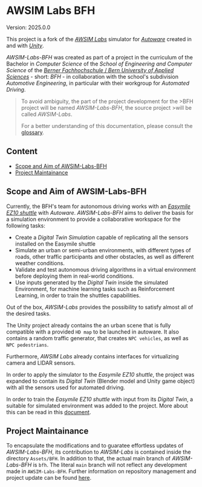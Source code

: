 # AWSIM Labs BFH

Version: 2025.0.0

This project is a fork of the [_AWSIM Labs_](https://github.com/autowarefoundation/AWSIM-Labs) simulator for [_Autoware_](https://autoware.org/) created in and with [_Unity_](www.unity.com). 


_AWSIM-Labs-BFH_ was created as part of a project in the curriculum of the Bachelor in _Computer Science_ of the _School of Engineering and Computer Science_ of the [_Berner Fachhochschule_ / _Bern University of Applied Sciences_](https://www.bfh.ch/de/studium/bachelor/informatik/)  -  short: _BFH_ - in collaboration with the school's subdivision _Automotive Engineering_, in particular with their workgroup for _Automated Driving_.

>To avoid ambiguity, the part of the project development for the >BFH project will be named _AWSIM-Labs-BFH_, the source project >will be called _AWSIM-Labs_.
>
>For a better understanding of this documentation, please consult the [glossary](glossary.md).

## Content
- [Scope and Aim of AWSIM-Labs-BFH](#scope-and-aim-of-awsim-labs-bfh)
- [Project Maintainance](#project-maintainance)

## Scope and Aim of AWSIM-Labs-BFH

Currently, the BFH's team for autonomous driving works with an [_Easymile EZ10 shuttle_](https://www.easymile.com/de/vehicle-solutions/ez10-passenger-shuttle) with _Autoware_.
_AWSIM-Labs-BFH_ aims to deliver the basis for a simulation environment to provide a collaborative workspace for the following tasks:
- Create a _Digital Twin Simulation_ capable of replicating all the sensors installed on the Easymile shuttle
- Simulate an urban or semi-urban environments, with different types of roads, other traffic participants and other obstacles, as well as different weather conditions.
- Validate and test autonomous driving algorithms in a virtual environment before deploying them in real-world conditions.
- Use inputs generated by the _Digital Twin_ inside the simulated Environment, for machine learning tasks such as Reinforcement Learning, in order to train the shuttles capabilities.


Out of the box, _AWSIM-Labs_ provides the possibility to satisfy almost all of the desired tasks. 

The Unity project already contains the an urban scene that is fully compatible with a provided `HD map` to be launched in autoware. It also contains a random traffic generator, that creates `NPC vehicles`, as well as `NPC pedestrians`.

Furthermore, _AWSIM Labs_ already contains interfaces for virtualizing camera and LIDAR sensors.

In order to apply the simulator to the _Easymile EZ10 shuttle_, the project was expanded to contain its _Digital Twin_ (Blender model and Unity game object) with all the sensors used for automated driving. 

In order to train the _Easymile EZ10 shuttle_ with input from its _Digital Twin_, a suitable for simulated environment was added to the project. More about this can be read in this [document](reinforcement-learning.md).

## Project Maintainance

To encapsulate the modifications and to guaratee effortless updates of _AWSIM-Labs-BFH_, its contribution to _AWSIM-Labs_ is contained inside the directory `Assets/BFH`. In addition to that, the actual main branch of _AWSIM-Labs-BFH_ is `bfh`.
The literal `main` branch will not reflect any development made in `AWSIM-Labs-BFH`. Further information on repository management and project update can be found [here](project-maintainance.md).


